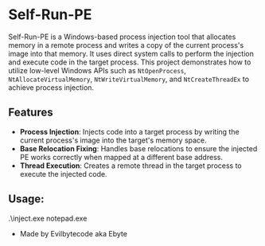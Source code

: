 # Self-Run-PE

Self-Run-PE is a Windows-based process injection tool that allocates memory in a remote process and writes a copy of the current process's image into that memory. It uses direct system calls to perform the injection and execute code in the target process. This project demonstrates how to utilize low-level Windows APIs such as `NtOpenProcess`, `NtAllocateVirtualMemory`, `NtWriteVirtualMemory`, and `NtCreateThreadEx` to achieve process injection.

## Features

- **Process Injection**: Injects code into a target process by writing the current process's image into the target's memory space.
- **Base Relocation Fixing**: Handles base relocations to ensure the injected PE works correctly when mapped at a different base address.
- **Thread Execution**: Creates a remote thread in the target process to execute the injected code.

## Usage:
.\inject.exe notepad.exe

- Made by Evilbytecode aka Ebyte

